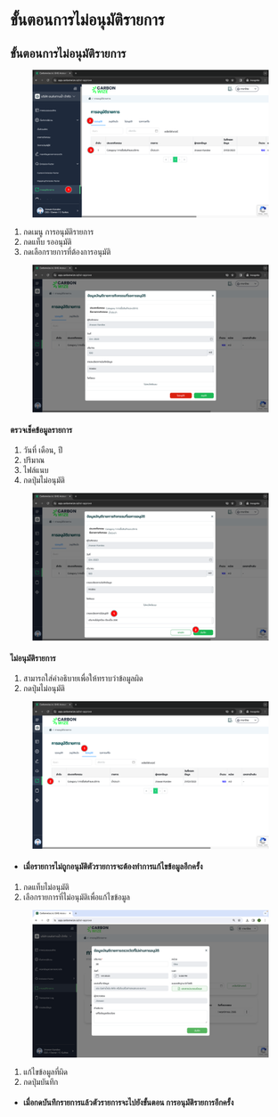 # ขั้นตอนการไม่อนุมัติรายการ

## **ขั้นตอนการไม่อนุมัติรายการ**

<figure><img src="../../.gitbook/assets/image (3) (1) (1) (1) (2) (1).png" alt=""><figcaption></figcaption></figure>

1. กดเมนู การอนุมัติรายการ
2. กดแท็บ รออนุมัติ
3. กดเลือกรายการที่ต้องการอนุมัติ



<figure><img src="../../.gitbook/assets/image (4) (1) (1) (1) (2).png" alt=""><figcaption></figcaption></figure>

#### ตรวจเช็คข้อมูลรายการ

1. วันที่ เดือน, ปี
2. ปริมาณ
3. ไฟล์แนบ
4. กดปุ่มไม่อนุมัติ



<figure><img src="../../.gitbook/assets/image (5) (1) (1) (2).png" alt=""><figcaption></figcaption></figure>

#### ไม่อนุมัติรายการ

1. สามารถใส่คำอธิบายเพื่อให้ทราบว่าข้อมูลผิด
2. กดปุ่มไม่อนุมัติ



<figure><img src="../../.gitbook/assets/image (6) (1) (1).png" alt=""><figcaption></figcaption></figure>

* #### เมื่อรายการไม่ถูกอนุมัติตัวรายการจะต้องทำการแก้ไขข้อมูลอีกครั้ง

1. กดแท็บไม่อนุมัติ
2. เลือกรายการที่ไม่อนุมัติเพื่อแก้ไขข้อมูล



<figure><img src="../../.gitbook/assets/Screenshot 2566-11-01 at 17.18.50.png" alt=""><figcaption></figcaption></figure>

1. แก้ไขข้อมูลที่ผิด
2. กดปุ่มบันทึก

* #### เมื่อกดบันทึกรายการแล้วตัวรายการจะไปยังขั้นตอน การอนุมัติรายการอีกครั้ง
